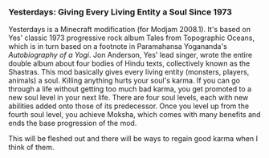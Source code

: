 ### Yesterdays: Giving Every Living Entity a Soul Since 1973
Yesterdays is a Minecraft modification (for Modjam 2008.1). It's based on Yes'
classic 1973 progressive rock album Tales from Topographic Oceans, which is in turn
based on a footnote in Paramahansa Yogananda's *Autobiography of a Yogi*.
Jon Anderson, Yes' lead singer, wrote the entire double album about four bodies of Hindu texts,
collectively known as the Shastras. This mod basically gives every living entity (monsters, players, animals)
a soul. Killing anything hurts your soul's karma. If you can go through a life without getting too much bad karma, you get promoted to a new soul level in your next life.
There are four soul levels, each with new abilities added onto those of its predecessor.
Once you level up from the fourth soul level, you achieve Moksha, which comes with many benefits and ends the base
progression of the mod.

This will be fleshed out and there will be ways to regain good karma when I think of them.
